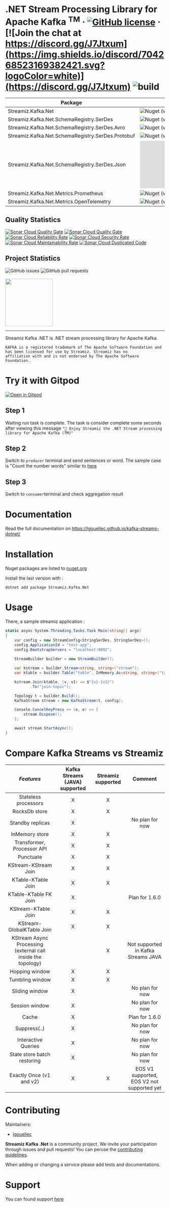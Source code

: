 # .NET Stream Processing Library for Apache Kafka <sup>TM</sup> &middot; [![GitHub license](https://img.shields.io/badge/license-MIT-green.svg)](https://github.com/LGouellec/streamiz-kafka-net/blob/master/LICENSE) &middot; [![Join the chat at https://discord.gg/J7Jtxum](https://img.shields.io/discord/704268523169382421.svg?logoColor=white)](https://discord.gg/J7Jtxum) ![build](https://github.com/LGouellec/kafka-streams-dotnet/workflows/build/badge.svg?branch=master)

| Package  | Nuget version  | Downloads |
|---|---|---|
| Streamiz.Kafka.Net   | ![Nuget (with prereleases)](https://img.shields.io/nuget/vpre/Streamiz.Kafka.Net)  | ![Nuget](https://img.shields.io/nuget/dt/Streamiz.Kafka.Net) |
| Streamiz.Kafka.Net.SchemaRegistry.SerDes   | ![Nuget (with prereleases)](https://img.shields.io/nuget/vpre/Streamiz.Kafka.Net.SchemaRegistry.SerDes)  | ![Nuget](https://img.shields.io/nuget/dt/Streamiz.Kafka.Net.SchemaRegistry.SerDes) |
| Streamiz.Kafka.Net.SchemaRegistry.SerDes.Avro  | ![Nuget (with prereleases)](https://img.shields.io/nuget/vpre/Streamiz.Kafka.Net.SchemaRegistry.SerDes.Avro)  | ![Nuget](https://img.shields.io/nuget/dt/Streamiz.Kafka.Net.SchemaRegistry.SerDes.Avro) |
| Streamiz.Kafka.Net.SchemaRegistry.SerDes.Protobuf   | ![Nuget (with prereleases)](https://img.shields.io/nuget/vpre/Streamiz.Kafka.Net.SchemaRegistry.SerDes.Protobuf)  | ![Nuget](https://img.shields.io/nuget/dt/Streamiz.Kafka.Net.SchemaRegistry.SerDes.Protobuf) |
| Streamiz.Kafka.Net.SchemaRegistry.SerDes.Json   | ![Nuget (with prereleases)](https://img.shields.io/nuget/vpre/Streamiz.Kafka.Net.SchemaRegistry.SerDes.Json) | ![Nuget](https://img.shields.io/nuget/dt/Streamiz.Kafka.Net.SchemaRegistry.SerDes.Json) |
| Streamiz.Kafka.Net.Metrics.Prometheus   | ![Nuget (with prereleases)](https://img.shields.io/nuget/vpre/Streamiz.Kafka.Net.Metrics.Prometheus)  | ![Nuget](https://img.shields.io/nuget/dt/Streamiz.Kafka.Net.Metrics.Prometheus) |
| Streamiz.Kafka.Net.Metrics.OpenTelemetry   | ![Nuget (with prereleases)](https://img.shields.io/nuget/vpre/Streamiz.Kafka.Net.Metrics.OpenTelemetry)  | ![Nuget](https://img.shields.io/nuget/dt/Streamiz.Kafka.Net.Metrics.OpenTelemetry) |

## Quality Statistics

[![Sonar Cloud Quality Gate](https://sonarcloud.io/api/project_badges/measure?branch=master&project=LGouellec_kafka-streams-dotnet&metric=alert_status)](https://sonarcloud.io/dashboard?branch=master&id=LGouellec_kafka-streams-dotnet)
[![Sonar Cloud Quality Gate](https://sonarcloud.io/api/project_badges/measure?branch=master&project=LGouellec_kafka-streams-dotnet&metric=coverage)](https://sonarcloud.io/dashboard?branch=master&id=LGouellec_kafka-streams-dotnet)
[![Sonar Cloud Reliability Rate](https://sonarcloud.io/api/project_badges/measure?branch=master&project=LGouellec_kafka-streams-dotnet&metric=reliability_rating)](https://sonarcloud.io/dashboard?branch=master&id=LGouellec_kafka-streams-dotnet)
[![Sonar Cloud Security Rate](https://sonarcloud.io/api/project_badges/measure?branch=master&project=LGouellec_kafka-streams-dotnet&metric=security_rating)](https://sonarcloud.io/dashboard?branch=master&id=LGouellec_kafka-streams-dotnet)
[![Sonar Cloud Maintainability Rate](https://sonarcloud.io/api/project_badges/measure?branch=master&project=LGouellec_kafka-streams-dotnet&metric=sqale_rating)](https://sonarcloud.io/dashboard?branch=master&id=LGouellec_kafka-streams-dotnet)
[![Sonar Cloud Duplicated Code](https://sonarcloud.io/api/project_badges/measure?branch=master&project=LGouellec_kafka-streams-dotnet&metric=duplicated_lines_density)](https://sonarcloud.io/dashboard?branch=master&id=LGouellec_kafka-streams-dotnet)

## Project Statistics
<div>
    <img alt="GitHub issues" src="https://img.shields.io/github/issues/LGouellec/kafka-streams-dotnet">
    <img alt="GitHub pull requests" src="https://img.shields.io/github/issues-pr/LGouellec/kafka-streams-dotnet">
</div>
<br/>

<img src="./resources/logo-kafka-stream-net.png" width="150">

----

Streamiz Kafka .NET is .NET stream processing library for Apache Kafka. 

```
KAFKA is a registered trademark of The Apache Software Foundation and
has been licensed for use by Streamiz. Streamiz has no
affiliation with and is not endorsed by The Apache Software Foundation.
```

# Try it with Gitpod

[![Open in Gitpod](https://gitpod.io/button/open-in-gitpod.svg)](https://gitpod.io/#https://github.com/LGouellec/kafka-streams-dotnet)

## Step 1

Waiting run task is complete. The task is consider complete some seconds after viewing this message `"🚀 Enjoy Streamiz the .NET Stream processing library for Apache Kafka (TM)"`

## Step 2

Switch to `producer` terminal and send sentences or word. The sample case is "Count the number words" similar to [here](https://developpaper.com/kafka-stream-word-count-instance/)

## Step 3

Switch to `consumer`terminal and check aggregation result


# Documentation

Read the full documentation on https://lgouellec.github.io/kafka-streams-dotnet/

# Installation

Nuget packages are listed to [nuget.org](https://www.nuget.org/packages/Streamiz.Kafka.Net/)

Install the last version with :
```shell
dotnet add package Streamiz.Kafka.Net
```

# Usage

There, a sample streamiz application :

``` csharp
static async System.Threading.Tasks.Task Main(string[] args)
{ 
    var config = new StreamConfig<StringSerDes, StringSerDes>();
    config.ApplicationId = "test-app";
    config.BootstrapServers = "localhost:9092";
    
    StreamBuilder builder = new StreamBuilder();

    var kstream = builder.Stream<string, string>("stream");
    var ktable = builder.Table("table", InMemory.As<string, string>("table-store"));

    kstream.Join(ktable, (v, v1) => $"{v}-{v1}")
           .To("join-topic");

    Topology t = builder.Build();
    KafkaStream stream = new KafkaStream(t, config);

    Console.CancelKeyPress += (o, e) => {
        stream.Dispose();
    };

    await stream.StartAsync();
}
```

# Compare Kafka Streams vs Streamiz

|                        **_Features_**                        | **Kafka Streams (JAVA) supported** | **Streamiz supported** |                 **Comment**                |
|:------------------------------------------------------------:|:----------------------------------:|:----------------------:|:------------------------------------------:|
| Stateless processors                                         |              X                     |         X              |                                            |
| RocksDb store                                                |              X                     |         X              |                                            |
| Standby replicas                                             |              X                     |                       |    No plan for now                            |
| InMemory store                                               |              X                     |         X              |                                            |
| Transformer, Processor API                                   |              X                     |         X              |                                            |
| Punctuate                                                    |              X                     |         X               |                                            |
| KStream-KStream Join                                         |              X                     |         X              |                                            |
| KTable-KTable Join                                           |              X                     |         X              |                                            |
| KTable-KTable FK Join                                        |              X                     |                        | Plan for 1.6.0                             |
| KStream-KTable Join                                          |              X                     |         X              |                                            |
| KStream-GlobalKTable Join                                    |              X                     |         X              |                                            |
| KStream Async Processing (external call inside the topology) |                                    |                  X     |  Not supported in Kafka Streams JAVA       |
| Hopping window                                               |              X                     |         X              |                                            |
| Tumbling window                                              |              X                     |         X              |                                            |
| Sliding window                                               |              X                     |                        | No plan for now                            |
| Session window                                               |              X                     |                        | No plan for now                            |
| Cache                                                        |              X                     |                        | Plan for 1.6.0                             |
| Suppress(..)                                                        |              X                     |                        | No plan for now                            |
| Interactive Queries                                          |              X                     |                        | No plan for now                            |
| State store batch restoring                                  |              X                     |                        | No plan for now                            |
| Exactly Once (v1 and v2)                                     |              X                     |         X              | EOS V1 supported, EOS V2 not supported yet |

# Contributing

Maintainers:

- [lgouellec](https://github.com/LGouellec)

**Streamiz Kafka .Net** is a community project. We invite your participation through issues and pull requests! You can peruse the [contributing guidelines](CONTRIBUTING.md).

When adding or changing a service please add tests and documentations.

# Support

You can found support [here](https://discord.gg/J7Jtxum)

